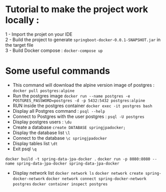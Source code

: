 # Tutorial to make the project work locally :<br />
1 - Import the projet on your IDE<br />
2 - Build the project to generate `springboot-docker-0.0.1-SNAPSHOT.jar` in the target file<br />
3 - Build Docker compose : `docker-compose up` <br />


# Some useful commands<br />

* This command will download the alpine version image of postgres :
`docker pull postgres:alpine`
* Run the postgres image
`docker run --name postgres -e POSTGRES_PASSWORD=postgres -d -p 5432:5432 postgres:alpine`
* RUN inside the postgres container
`docker exec -it postgres bash`
* Display all Postgres command : 
`psql --help`
* Connect to Postgres with the user postgres :
`psql -U postgres`
* Display postgres users :
`\du`
* Create a database 
`create DATABASE springjpadocker;`
* Display the database list
`\l`
* Connect to the database
`\c springjpadocker`
* Display tables list
`\dt`
* Exit psql
`\q`

`docker build -t spring-data-jpa-docker .`
`docker run -p 8080:8080 --name spring-data-jpa-docker spring-data-jpa-docker`

* Display network list
`docker network ls`
`docker network create spring-docker-network`
`docker network connect spring-docker-network postgres`
`docker container inspect postgres`
